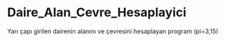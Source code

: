 # Daire_Alan_Cevre_Hesaplayici
Yarı çapı girilen dairenin alanını ve çevresini hesaplayan program (pi=3,15)

